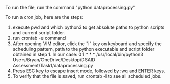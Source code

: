 To run the file, run the command "python dataprocessing.py"

To run a cron job, here are the steps:
1. execute pwd and which python3 to get absolute paths to python scripts and current script folder.
2. run crontab -e command
3. After opening VIM editor, click the "i" key on keyboard and specify the scheduling pattern, path to the python executable and script folder obtained in step 1.
In our case:
0 1 * * * /usr/local/bin/python3 Users/Bryan/OneDrive/Desktop/DSAID Assessment/Task1/dataprocessing.py
4. Press ESC key to escape insert mode, followed by :wq and ENTER keys.
5. To verify that the file is saved, run crontab -l to see all scheduled jobs.
